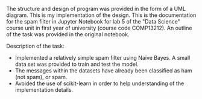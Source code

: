 The structure and design of program was provided in the form of a UML diagram. This is my implementation of the design.
This is the documentation for the spam filter in Jupyter Notebook for lab 5 of the "Data Science" course unit in first year of university (course code COMP13212). An outline of the task was provided in the original notebook.

Description of the task:
- Implemented a relatively simple spam filter using Naïve Bayes. A small data set was provided to train and test the model.
- The messages within the datasets have already been classified as ham (not spam), or spam.
- Avoided the use of scikit-learn in order to help understanding of the implementation details.
